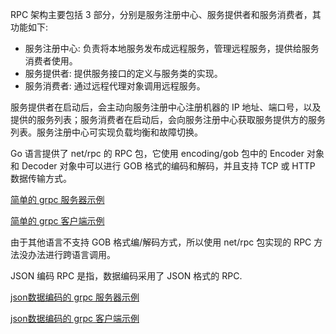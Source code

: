 
RPC 架构主要包括 3 部分，分别是服务注册中心、服务提供者和服务消费者，其功能如下:
* 服务注册中心: 负责将本地服务发布成远程服务，管理远程服务，提供给服务消费者使用。
* 服务提供者: 提供服务接口的定义与服务类的实现。
* 服务消费者: 通过远程代理对象调用远程服务。

服务提供者在启动后，会主动向服务注册中心注册机器的 IP 地址、端口号，以及提供的服务列表；服务消费者在启动后，会向服务注册中心获取服务提供方的服务列表。服务注册中心可实现负载均衡和故障切换。

Go 语言提供了 net/rpc 的 RPC 包，它使用 encoding/gob 包中的 Encoder 对象和 Decoder 对象中可以进行 GOB 格式的编码和解码，并且支持 TCP 或 HTTP 数据传输方式。

[简单的 grpc 服务器示例](t/02_gob_rpc_server.go)

[简单的 grpc 客户端示例](t/02_gob_rpc_client.go)

由于其他语言不支持 GOB 格式编/解码方式，所以使用 net/rpc 包实现的 RPC 方法没办法进行跨语言调用。

JSON 编码 RPC 是指，数据编码采用了 JSON 格式的 RPC.

[json数据编码的 grpc 服务器示例](t/02_json_grpc_server.go)

[json数据编码的 grpc 客户端示例](t/02_json_grpc_client.go)
